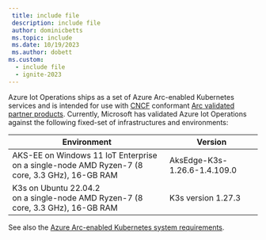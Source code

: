 ```yaml
---
 title: include file
 description: include file
 author: dominicbetts
 ms.topic: include
 ms.date: 10/19/2023
 ms.author: dobett
ms.custom:
  - include file
  - ignite-2023
---
```


Azure Iot Operations ships as a set of Azure Arc-enabled Kubernetes services and is intended for use with [CNCF](https://www.cncf.io/) conformant [Arc validated partner products](/azure/azure-arc/kubernetes/validation-program). Currently, Microsoft has validated Azure Iot Operations against the following fixed-set of infrastructures and environments:

| Environment | Version |
| ----------- | ------- |
| AKS-EE on Windows 11 IoT Enterprise <br> on a single-node AMD Ryzen-7 (8 core, 3.3 GHz), 16-GB RAM | AksEdge-K3s-1.26.6-1.4.109.0 |
| K3s on Ubuntu 22.04.2 <br> on a single-node AMD Ryzen-7 (8 core, 3.3 GHz), 16-GB RAM| K3s version 1.27.3 |

See also the [Azure Arc-enabled Kubernetes system requirements](/azure/azure-arc/kubernetes/system-requirements).
